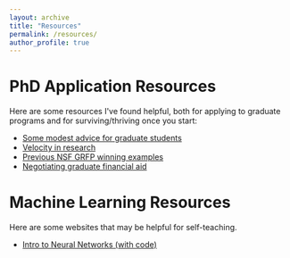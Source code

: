 ```yaml
---
layout: archive
title: "Resources"
permalink: /resources/
author_profile: true
---
```


# PhD Application Resources
Here are some resources I've found helpful, both for applying to graduate programs and for surviving/thriving once you start:
* [Some modest advice for graduate students](http://neuromechanicslab.emory.edu/documents/advice-docs/ModestAdviceGradStudents.pdf)
* [Velocity in research](https://web.stanford.edu/class/cs197/slides/05-02-velocity.pdf)
* [Previous NSF GRFP winning examples](https://docs.google.com/spreadsheets/d/1xoezGhbtcpg3BvNdag2F5dTQM-Xl2EELUgAfG1eUg0s/htmlview#gid=0)
* [Negotiating graduate financial aid](https://docs.google.com/document/d/13F9x5YMCFTZycR21jnhBTD_nPGdyu1aKKVw0aDNy8HY/edit?invite=COvEzY0I)

# Machine Learning Resources
Here are some websites that may be helpful for self-teaching.
* [Intro to Neural Networks (with code)](https://victorzhou.com/blog/intro-to-neural-networks/)
